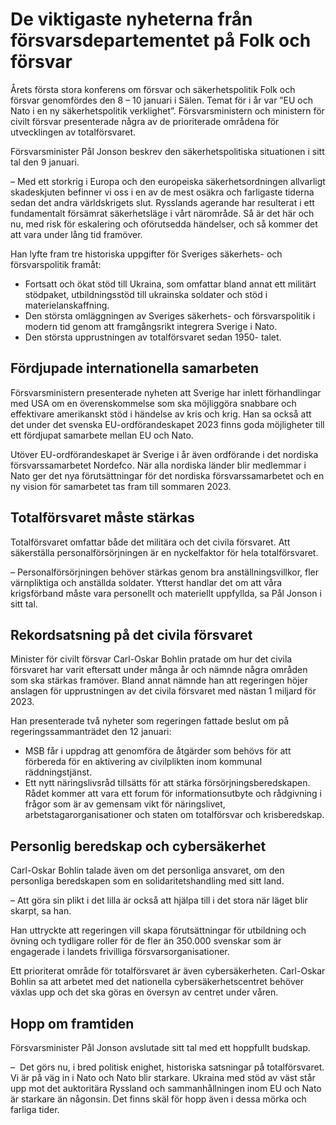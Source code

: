 # De viktigaste nyheterna från försvarsdepartementet på Folk och försvar

Årets första stora konferens om försvar och säkerhetspolitik Folk och försvar genomfördes den 8 – 10 januari i Sälen. Temat för i år var ”EU och Nato i en ny säkerhetspolitik verklighet”. Försvarsministern och ministern för civilt försvar presenterade några av de prioriterade områdena för utvecklingen av totalförsvaret.


Försvarsminister Pål Jonson beskrev den säkerhetspolitiska situationen i sitt tal den 9 januari.

– Med ett storkrig i Europa och den europeiska säkerhetsordningen allvarligt skadeskjuten befinner vi oss i en av de mest osäkra och farligaste tiderna sedan det andra världskrigets slut. Rysslands agerande har resulterat i ett fundamentalt försämrat säkerhetsläge i vårt närområde. Så är det här och nu, med risk för eskalering och oförutsedda händelser, och så kommer det att vara under lång tid framöver.

Han lyfte fram tre historiska uppgifter för Sveriges säkerhets\- och försvarspolitik framåt:

* Fortsatt och ökat stöd till Ukraina, som omfattar bland annat ett militärt stödpaket, utbildningsstöd till ukrainska soldater och stöd i materielanskaffning.
* Den största omläggningen av Sveriges säkerhets\- och försvarspolitik i modern tid genom att framgångsrikt integrera Sverige i Nato.
* Den största upprustningen av totalförsvaret sedan 1950\- talet.

## Fördjupade internationella samarbeten

Försvarsministern presenterade nyheten att Sverige har inlett förhandlingar med USA om en överenskommelse som ska möjliggöra snabbare och effektivare amerikanskt stöd i händelse av kris och krig. Han sa också att det under det svenska EU\-ordförandeskapet 2023 finns goda möjligheter till ett fördjupat samarbete mellan EU och Nato.

Utöver EU\-ordförandeskapet är Sverige i år även ordförande i det nordiska försvarssamarbetet Nordefco. När alla nordiska länder blir medlemmar i Nato ger det nya förutsättningar för det nordiska försvarssamarbetet och en ny vision för samarbetet tas fram till sommaren 2023\.

## Totalförsvaret måste stärkas

Totalförsvaret omfattar både det militära och det civila försvaret. Att säkerställa personalförsörjningen är en nyckelfaktor för hela totalförsvaret.

– Personalförsörjningen behöver stärkas genom bra anställningsvillkor, fler värnpliktiga och anställda soldater. Ytterst handlar det om att våra krigsförband måste vara personellt och materiellt uppfyllda, sa Pål Jonson i sitt tal.

## Rekordsatsning på det civila försvaret

Minister för civilt försvar Carl\-Oskar Bohlin pratade om hur det civila försvaret har varit eftersatt under många år och nämnde några områden som ska stärkas framöver. Bland annat nämnde han att regeringen höjer anslagen för upprustningen av det civila försvaret med nästan 1 miljard för 2023\.

Han presenterade två nyheter som regeringen fattade beslut om på regeringssammanträdet den 12 januari:

* MSB får i uppdrag att genomföra de åtgärder som behövs för att förbereda för en aktivering av civilplikten inom kommunal räddningstjänst.
* Ett nytt näringslivsråd tillsätts för att stärka försörjningsberedskapen. Rådet kommer att vara ett forum för informationsutbyte och rådgivning i frågor som är av gemensam vikt för näringslivet, arbetstagarorganisationer och staten om totalförsvar och krisberedskap.

## Personlig beredskap och cybersäkerhet

Carl\-Oskar Bohlin talade även om det personliga ansvaret, om den personliga beredskapen som en solidaritetshandling med sitt land.

– Att göra sin plikt i det lilla är också att hjälpa till i det stora när läget blir skarpt, sa han.

Han uttryckte att regeringen vill skapa förutsättningar för utbildning och övning och tydligare roller för de fler än 350\.000 svenskar som är engagerade i landets frivilliga försvarsorganisationer.

Ett prioriterat område för totalförsvaret är även cybersäkerheten. Carl\-Oskar Bohlin sa att arbetet med det nationella cybersäkerhetscentret behöver växlas upp och det ska göras en översyn av centret under våren.

## Hopp om framtiden

Försvarsminister Pål Jonson avslutade sitt tal med ett hoppfullt budskap.

–  Det görs nu, i bred politisk enighet, historiska satsningar på totalförsvaret. Vi är på väg in i Nato och Nato blir starkare. Ukraina med stöd av väst står upp mot det auktoritära Ryssland och sammanhållningen inom EU och Nato är starkare än någonsin. Det finns skäl för hopp även i dessa mörka och farliga tider.
